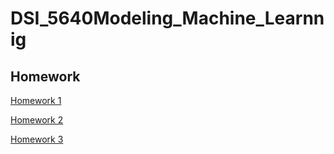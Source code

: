 # DSI_5640Modeling_Machine_Learnnig
## Homework


[Homework 1](https://github.com/yueguo1997/DSI_5640Modeling_Machine_Learnnig/tree/main/Week_1)

[Homework 2](https://github.com/yueguo1997/DSI_5640Modeling_Machine_Learnnig/tree/main/Week_2)

[Homework 3](https://github.com/yueguo1997/DSI_5640Modeling_Machine_Learnnig/tree/main/Week_3)
